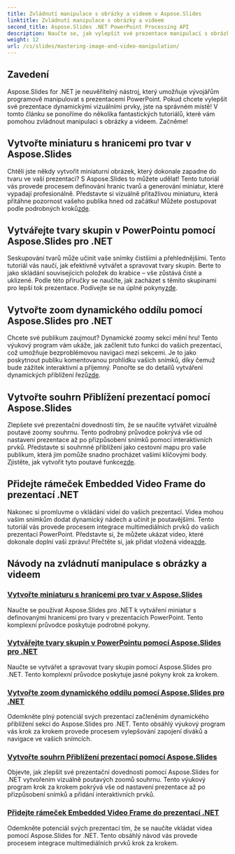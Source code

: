 ```yaml
---
title: Zvládnutí manipulace s obrázky a videem v Aspose.Slides
linktitle: Zvládnutí manipulace s obrázky a videem
second_title: Aspose.Slides .NET PowerPoint Processing API
description: Naučte se, jak vylepšit své prezentace manipulací s obrázky a videi pomocí Aspose.Slides for .NET. Tento komplexní průvodce obsahuje podrobné návody.
weight: 12
url: /cs/slides/mastering-image-and-video-manipulation/
---
```

## Zavedení

Aspose.Slides for .NET je neuvěřitelný nástroj, který umožňuje vývojářům programově manipulovat s prezentacemi PowerPoint. Pokud chcete vylepšit své prezentace dynamickými vizuálními prvky, jste na správném místě! V tomto článku se ponoříme do několika fantastických tutoriálů, které vám pomohou zvládnout manipulaci s obrázky a videem. Začněme!

## Vytvořte miniaturu s hranicemi pro tvar v Aspose.Slides

 Chtěli jste někdy vytvořit miniaturní obrázek, který dokonale zapadne do tvaru ve vaší prezentaci? S Aspose.Slides to můžete udělat! Tento tutoriál vás provede procesem definování hranic tvarů a generování miniatur, které vypadají profesionálně. Představte si vizuálně přitažlivou miniaturu, která přitáhne pozornost vašeho publika hned od začátku! Můžete postupovat podle podrobných kroků[zde](./create-thumbnail-bounds-shape/).

## Vytvářejte tvary skupin v PowerPointu pomocí Aspose.Slides pro .NET

Seskupování tvarů může učinit vaše snímky čistšími a přehlednějšími. Tento tutoriál vás naučí, jak efektivně vytvářet a spravovat tvary skupin. Berte to jako skládání souvisejících položek do krabice – vše zůstává čisté a uklizené. Podle této příručky se naučíte, jak zacházet s těmito skupinami pro lepší tok prezentace. Podívejte se na úplné pokyny[zde](./create-group-shapes/).

## Vytvořte zoom dynamického oddílu pomocí Aspose.Slides pro .NET

 Chcete své publikum zaujmout? Dynamické zoomy sekcí mění hru! Tento výukový program vám ukáže, jak začlenit tuto funkci do vašich prezentací, což umožňuje bezproblémovou navigaci mezi sekcemi. Je to jako poskytnout publiku komentovanou prohlídku vašich snímků, díky čemuž bude zážitek interaktivní a příjemný. Ponořte se do detailů vytváření dynamických přiblížení řezů[zde](./create-dynamic-section-zoom/).

## Vytvořte souhrn Přiblížení prezentací pomocí Aspose.Slides

Zlepšete své prezentační dovednosti tím, že se naučíte vytvářet vizuálně poutavé zoomy souhrnu. Tento podrobný průvodce pokrývá vše od nastavení prezentace až po přizpůsobení snímků pomocí interaktivních prvků. Představte si souhrnné přiblížení jako cestovní mapu pro vaše publikum, která jim pomůže snadno procházet vašimi klíčovými body. Zjistěte, jak vytvořit tyto poutavé funkce[zde](./create-summary-zoom/).

## Přidejte rámeček Embedded Video Frame do prezentací .NET

 Nakonec si promluvme o vkládání videí do vašich prezentací. Videa mohou vašim snímkům dodat dynamický nádech a učinit je poutavějšími. Tento tutoriál vás provede procesem integrace multimediálních prvků do vašich prezentací PowerPoint. Představte si, že můžete ukázat video, které dokonale doplní vaši zprávu! Přečtěte si, jak přidat vložená videa[zde](./add-embedded-videos-frame/).

## Návody na zvládnutí manipulace s obrázky a videem
### [Vytvořte miniaturu s hranicemi pro tvar v Aspose.Slides](./create-thumbnail-bounds-shape/)
Naučte se používat Aspose.Slides pro .NET k vytváření miniatur s definovanými hranicemi pro tvary v prezentacích PowerPoint. Tento komplexní průvodce poskytuje podrobné pokyny.
### [Vytvářejte tvary skupin v PowerPointu pomocí Aspose.Slides pro .NET](./create-group-shapes/)
Naučte se vytvářet a spravovat tvary skupin pomocí Aspose.Slides pro .NET. Tento komplexní průvodce poskytuje jasné pokyny krok za krokem.
### [Vytvořte zoom dynamického oddílu pomocí Aspose.Slides pro .NET](./create-dynamic-section-zoom/)
Odemkněte plný potenciál svých prezentací začleněním dynamického přiblížení sekcí do Aspose.Slides pro .NET. Tento obsáhlý výukový program vás krok za krokem provede procesem vylepšování zapojení diváků a navigace ve vašich snímcích.
### [Vytvořte souhrn Přiblížení prezentací pomocí Aspose.Slides](./create-summary-zoom/)
Objevte, jak zlepšit své prezentační dovednosti pomocí Aspose.Slides for .NET vytvořením vizuálně poutavých zoomů souhrnu. Tento výukový program krok za krokem pokrývá vše od nastavení prezentace až po přizpůsobení snímků a přidání interaktivních prvků.
### [Přidejte rámeček Embedded Video Frame do prezentací .NET](./add-embedded-videos-frame/)
Odemkněte potenciál svých prezentací tím, že se naučíte vkládat videa pomocí Aspose.Slides for .NET. Tento obsáhlý návod vás provede procesem integrace multimediálních prvků krok za krokem.